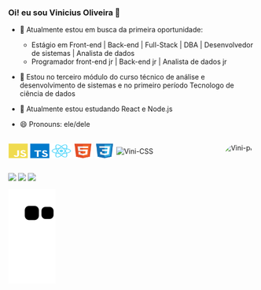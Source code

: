 ### Oi! eu sou Vinicius Oliveira 👋
- 🔭 Atualmente estou em busca da primeira oportunidade:
  - Estágio em Front-end | Back-end | Full-Stack | DBA | Desenvolvedor de sistemas | Analista de dados
  - Programador front-end jr | Back-end jr | Analista de dados jr
- 🌱 Estou no terceiro módulo do curso técnico de análise e desenvolvimento de sistemas e no primeiro período Tecnologo de ciência de dados
- 💬 Atualmente estou estudando React e Node.js
- 😄 Pronouns: ele/dele


  
  </div>
<div style="display: inline_block"><br>
  <img align="center" alt="Vini-Js" height="30" width="40" src="https://raw.githubusercontent.com/devicons/devicon/master/icons/javascript/javascript-plain.svg">
  <img align="center" alt="Vini-Ts" height="30" width="40" src="https://raw.githubusercontent.com/devicons/devicon/master/icons/typescript/typescript-plain.svg">
  <img align="center" alt="Vini-React" height="30" width="40" src="https://raw.githubusercontent.com/devicons/devicon/master/icons/react/react-original.svg">
  <img align="center" alt="Vini-HTML" height="30" width="40" src="https://raw.githubusercontent.com/devicons/devicon/master/icons/html5/html5-original.svg">
  <img align="center" alt="Vini-CSS" height="30" width="40" src="https://raw.githubusercontent.com/devicons/devicon/master/icons/css3/css3-original.svg">
  <img align="center" alt="Vini-CSS" height="32" width="28" src="https://seeklogo.com/images/N/nodejs-logo-FBE122E377-seeklogo.com.png">
  <img align="right" alt="Vini-pic" height="150" style="border-radius:50px;" src="https://miro.medium.com/max/720/1*VON9gHTrzeHZbHfXsqfzEA.gif">
</div>
  
</div>

## 

<div> 
  <a href = "mailto:vinicius.dsro@hotmail.com"><img src="https://img.shields.io/badge/Microsoft_Outlook-0078D4?style=for-the-badge&logo=microsoft-outlook&logoColor=white" target="_blank"></a>
  <a href="https://www.linkedin.com/in/vinicius-oliveira-0abb2316a" target="_blank"><img src="https://img.shields.io/badge/-LinkedIn-%230077B5?style=for-the-badge&logo=linkedin&logoColor=white" target="_blank"></a> 
  <a href="https://www.instagram.com/vinicius.oliveira8" target="_blank"><img src="https://img.shields.io/badge/-Instagram-%23E4405F?style=for-the-badge&logo=instagram&logoColor=white" target="_blank"></a>
 
  ![Snake animation](https://github.com/iVinie/iVinie/blob/output/github-contribution-grid-snake.svg)
 
</div>
